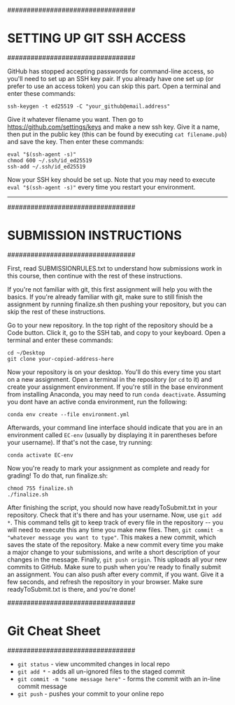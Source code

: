 #################################
#	SETTING UP GIT SSH ACCESS	#
#################################

GitHub has stopped accepting passwords for command-line access, so you'll need to set up an SSH key pair. If you already have one set up (or prefer to use an access token) you can skip this part. Open a terminal and enter these commands:

```
ssh-keygen -t ed25519 -C "your_github@email.address"
```
Give it whatever filename you want. Then go to https://github.com/settings/keys and make a new ssh key. Give it a name, then put in the public key (this can be found by executing `cat filename.pub`) and save the key. Then enter these commands:
```
eval "$(ssh-agent -s)"
chmod 600 ~/.ssh/id_ed25519
ssh-add ~/.ssh/id_ed25519
```
Now your SSH key should be set up. Note that you may need to execute `eval "$(ssh-agent -s)"` every time you restart your environment.

---
#################################
#	SUBMISSION INSTRUCTIONS	#
#################################

First, read SUBMISSIONRULES.txt to understand how submissions work in this course, then continue with the rest of these instructions.

If you're not familiar with git, this first assignment will help you with the basics. If you're already familiar with git, make sure to still finish the assignment by running finalize.sh then pushing your repository, but you can skip the rest of these instructions.

Go to your new repository. In the top right of the repository should be a Code button. Click it, go to the SSH tab, and copy to your keyboard. Open a terminal and enter these commands:
```
cd ~/Desktop
git clone your-copied-address-here
```
Now your repository is on your desktop. You'll do this every time you start on a new assignment. Open a terminal in the repository (or `cd` to it) and create your assignment environment. If you're still in the base environment from installing Anaconda, you may need to run `conda deactivate`. Assuming you dont have an active conda environment, run the following:
```
conda env create --file environment.yml
```
Afterwards, your command line interface should indicate that you are in an environment called `EC-env` (usually by displaying it in parentheses before your username). If that's not the case, try running:
```
conda activate EC-env
```
Now you're ready to mark your assignment as complete and ready for grading! To do that, run finalize.sh:
```
chmod 755 finalize.sh
./finalize.sh
```
After finishing the script, you should now have readyToSubmit.txt in your repository. Check that it's there and has your username. Now, use `git add *`. This command tells git to keep track of every file in the repository -- you will need to execute this any time you make new files. Then, `git commit -m "whatever message you want to type"`. This makes a new commit, which saves the state of the repository. Make a new commit every time you make a major change to your submissions, and write a short description of your changes in the message. Finally, `git push origin`. This uploads all your new commits to GitHub. Make sure to push when you're ready to finally submit an assignment. You can also push after every commit, if you want. Give it a few seconds, and refresh the repository in your browser. Make sure readyToSubmit.txt is there, and you're done!

#################################
#	Git Cheat Sheet	#
#################################
* `git status` - view uncommited changes in local repo
* `git add *` - adds all un-ignored files to the staged commit
* `git commit -m "some message here"` - forms the commit with an in-line commit message
* `git push` - pushes your commit to your online repo
